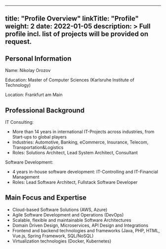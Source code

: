 
---
title: "Profile Overview"
linkTitle: "Profile"
weight: 2
date: 2022-01-05
description: >
  Full profile incl. list of projects will be provided on request.
---


## Personal Information
Name: Nikolay Orozov

Education: Master of Computer Sciences (Karlsruhe Institute of Technology)

Location: Frankfurt am Main

## Professional Background

IT Consulting:
* More than 14 years in international IT-Projects across industries, from Start-ups to global players
* Industries: Automotive, Banking, eCommerce, Insurance, Telecom, Transportation&Logistics
* Roles: Solutions Architect, Lead System Architect, Consultant

Software Development:
* 4 years in-house software development: IT-Controlling and IT-Financial Management
* Roles: Lead Software Architect, Fullstack Software Developer

## Main Focus and Expertise

* Cloud-based Software Solutions (AWS, Azure)
* Agile Software Development and Operations (DevOps)
* Scalable, flexible and maintainable Software Architectures
* Domain Driven Design, Microservices, API Design and Integrations
* Frontend and backend technologies and frameworks (Java, PHP, HTML, Vue.js, Spring Framework, SQL/NoSQL)
* Virtualization technologies (Docker, Kubernetes)
